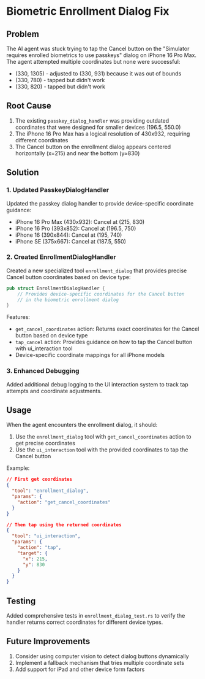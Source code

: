 # Biometric Enrollment Dialog Fix

## Problem

The AI agent was stuck trying to tap the Cancel button on the "Simulator requires enrolled biometrics to use passkeys" dialog on iPhone 16 Pro Max. The agent attempted multiple coordinates but none were successful:

- (330, 1305) - adjusted to (330, 931) because it was out of bounds
- (330, 780) - tapped but didn't work
- (330, 820) - tapped but didn't work

## Root Cause

1. The existing `passkey_dialog_handler` was providing outdated coordinates that were designed for smaller devices (196.5, 550.0)
2. The iPhone 16 Pro Max has a logical resolution of 430x932, requiring different coordinates
3. The Cancel button on the enrollment dialog appears centered horizontally (x=215) and near the bottom (y≈830)

## Solution

### 1. Updated PasskeyDialogHandler

Updated the passkey dialog handler to provide device-specific coordinate guidance:
- iPhone 16 Pro Max (430x932): Cancel at (215, 830)
- iPhone 16 Pro (393x852): Cancel at (196.5, 750)
- iPhone 16 (390x844): Cancel at (195, 740)
- iPhone SE (375x667): Cancel at (187.5, 550)

### 2. Created EnrollmentDialogHandler

Created a new specialized tool `enrollment_dialog` that provides precise Cancel button coordinates based on device type:

```rust
pub struct EnrollmentDialogHandler {
    // Provides device-specific coordinates for the Cancel button
    // in the biometric enrollment dialog
}
```

Features:
- `get_cancel_coordinates` action: Returns exact coordinates for the Cancel button based on device type
- `tap_cancel` action: Provides guidance on how to tap the Cancel button with ui_interaction tool
- Device-specific coordinate mappings for all iPhone models

### 3. Enhanced Debugging

Added additional debug logging to the UI interaction system to track tap attempts and coordinate adjustments.

## Usage

When the agent encounters the enrollment dialog, it should:

1. Use the `enrollment_dialog` tool with `get_cancel_coordinates` action to get precise coordinates
2. Use the `ui_interaction` tool with the provided coordinates to tap the Cancel button

Example:
```json
// First get coordinates
{
  "tool": "enrollment_dialog",
  "params": {
    "action": "get_cancel_coordinates"
  }
}

// Then tap using the returned coordinates
{
  "tool": "ui_interaction", 
  "params": {
    "action": "tap",
    "target": {
      "x": 215,
      "y": 830
    }
  }
}
```

## Testing

Added comprehensive tests in `enrollment_dialog_test.rs` to verify the handler returns correct coordinates for different device types.

## Future Improvements

1. Consider using computer vision to detect dialog buttons dynamically
2. Implement a fallback mechanism that tries multiple coordinate sets
3. Add support for iPad and other device form factors
